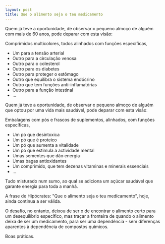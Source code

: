 ```yaml
---
layout: post 
title: Que o alimento seja o teu medicamento
---
```

Quem já teve a oportunidade, de observar o pequeno almoço de alguém com mais de 60 anos, pode deparar com esta visão: 

Comprimidos multicolores, todos alinhados com funções específicas,

+ Um para a tensão arterial
+ Outro para a circulação venosa
+ Outro para o colesterol
+ Outro para os diabetes
+ Outro para proteger o estômago
+ Outro que equilibra o sistema endócrino 
+ Outro que tem funções anti-inflamatórias
+ Outro para a função intestinal 
+ …

Quem já teve a oportunidade, de observar o pequeno almoço de alguém que optou por uma vida mais saudável, pode deparar com esta visão:

Embalagens com pós e frascos de suplementos, alinhados, com funções específicas,

+ Um pó que desintoxica
+ Um pó que é proteico  
+ Um pó que aumenta a vitalidade
+ Um pó que estimula a actividade mental
+ Umas sementes que dão energia
+ Umas bagas antioxidantes
+ Um comprimido, que tem dezenas vitaminas e minerais essenciais 
+ …

Tudo misturado num sumo, ao qual se adiciona um açúcar saudável que garante energia para toda a manhã. 

A frase de Hipócrates: "Que o alimento seja o teu medicamento", hoje, ainda continua a ser válida. 

O desafio, no entanto, deixou de ser o de encontrar o alimento certo para um desequilíbrio específico, mas traçar a fronteira de quando o alimento deixa de ser um medicamento, para ser uma dependência - sem diferenças aparentes à dependência de compostos químicos. 

Boas práticas. 

